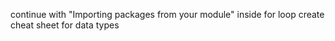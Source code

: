  continue with "Importing packages from your module" inside for loop
 create cheat sheet for data types
